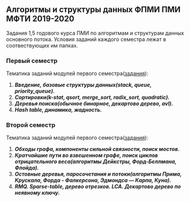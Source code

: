 ## Алгоритмы и структуры данных ФПМИ ПМИ МФТИ 2019-2020

Задания 1,5 годового курса ПМИ по алгоритмам и структурам данных основного потока. Условия заданий каждого семестра лежат в соотвествующих им папках.


### Первый семестр
Тематика заданий модулей первого семестра([задания](./1_term/README.md)):
1. ***Введение, базовые структуры данных(stack, queue, priority_queue).***
2. ***Сортировки(k-stat, qsort, merge_sort, radix_sort, quadratic).***
3. ***Деревья поиска(обычное бинарное, декартово дерево, avl).***
4. ***Hash table, динамика, жадность.***


### Второй семестр
Тематика заданий модулей первого семестра([задания](./2_term/README.md)):
1. ***Обходы графа, компоненты сильной связности, поиск мостов.***
2. ***Кратчайшие пути во взвешенном графе, поиск циклов отрицательного веса(алгоритмы Дейкстры, Форд-Беллмана, Флойда).***
3. ***Остовные деревья, паросочетания и потоки(алгоритмы Прима, Крускала, Форда - Фалкерсона, Эдмондса — Карпа, Куна).***
4. ***RMQ. Sparse-table, дерево отрезков. LCA. Декартово дерево по неявному ключу.***
